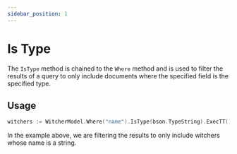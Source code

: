 ```yaml
---
sidebar_position: 1
---
```


# Is Type

The `IsType` method is chained to the `Where` method and is used to filter the results of a query to only include documents where the specified field is the specified type.

## Usage

```go
witchers := WitcherModel.Where("name").IsType(bson.TypeString).ExecTT()
```

In the example above, we are filtering the results to only include witchers whose name is a string.
